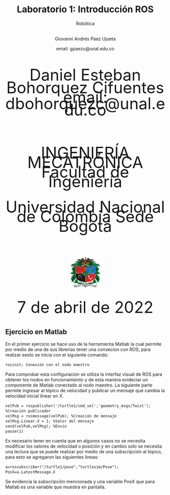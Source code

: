 <h1 align="center"; style="text-align:center;">Laboratorio 1: Introducción ROS</h1>
<p align="center";style="font-size:50px; background-color:pink; color:red; text-align:center;line-height : 60px; margin : 0; padding : 0;">
Robótica</p1>
<p align="center";style="font-size:50px; text-align:center; line-height : 40px;  margin-top : 0; margin-bottom : 0; "> <br> Giovanni Andrés Páez Ujueta</p>
<p align="center";style="font-size:50px; text-align:center; line-height : 20px; margin-top : 0; "> email: gpaezu@unal.edu.co</p>
<p align="center"; style="font-size:50px; text-align:center; line-height : 40px;  margin-top : 0; margin-bottom : 0; "> <br> Daniel Esteban Bohorquez Cifuentes</p>
<p align="center"; style="font-size:50px; text-align:center; line-height : 20px; margin-top : 0; "> email: dbohorquezc@unal.edu.co</p>
<p align="center"; style="font-size:50px; text-align:center; line-height : 30px;  margin-top : 0; margin-bottom : 0; "> <br><br>INGENIERÍA MECATRÓNICA</p>
<p align="center"; style="font-size:50px; text-align:center; line-height : 30px; margin-top : 0; "> Facultad de Ingeniería</p>
<p align="center"; style="font-size:50px; text-align:center; line-height : 30px; margin-top : 0; "> Universidad Nacional de Colombia Sede Bogotá</p>
<br>
<p align="center">
  <img align="center"; width="100" height="100" src="Fig/Escudo_UN.png">
</p>

<p align="center"; style="font-size:50px; text-align:center; line-height : 30px; margin-top : 0; "> <br>7 de abril de 2022</p>



## Ejercicio en Matlab
En el primer ejercicio se hace uso de la herramienta Matlab la cual permite por medio de una de sus librerías tener una conxecion con ROS, para realizar eesto se inicia con el siguiente comando:
```console
rosinit; Conexión con el nodo maestro
```
Para comprobar esta configuracion se utiliza la interfaz visual de ROS para obtener los nodos en funcionamiento y de esta manera evideciar un componente de Matlab conectado al nodo maestro. La siguiente parte permite ingresar al tópico de velocidad y publicar un mensaje que cambia la velocidad inicial linear en X.
```console
velPub = rospublisher('/turtle1/cmd_vel','geometry_msgs/Twist'); %Creación publicador
velMsg = rosmessage(velPub); %Creación de mensaje
velMsg.Linear.X = 1; %Valor del mensaje
send(velPub,velMsg); %Envio
pause(1)
```
Es necesario tener en cuenta que en algunos casos no se necesita modificar los valores de velocidad o posición y en cambio solo se necesita una lectura que se puede realizar por medio de una subscripción al tópico, para esto se agregaron las siguientes lineas:
```console
a=rossubscriber("/turtle1/pose","turtlesim/Pose");
PosX=a.LatestMessage.X
```
Se evidencia la subscripción mencionada y una variable PosX que para Matlab es una variable que muestra en pantalla.
